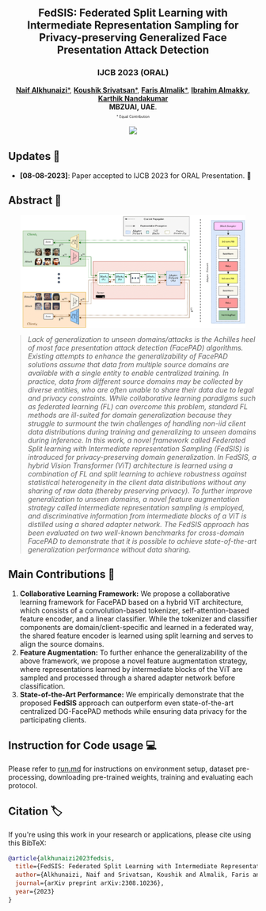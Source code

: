 
<p align="center">

  <h2 align="center"><strong>FedSIS: Federated Split Learning with Intermediate Representation Sampling for Privacy-preserving Generalized Face Presentation Attack Detection</strong></h2>

  <h3 align="center"><span style="font-size:1em;" color><strong>IJCB 2023 (ORAL)</strong></span>
  </h3>

  <p align="center">
    <a href="https://scholar.google.com/citations?user=VqkZplQAAAAJ&hl=en&oi=sra"><strong> Naif Alkhunaizi</strong>*</a>,
    <a href="https://koushiksrivats.github.io"><strong> Koushik Srivatsan</strong>*</a>,
    <a href="https://scholar.google.com/citations?user=NoDVDuYAAAAJ&hl=en&oi=sra"><strong> Faris Almalik</strong>*</a>,
    <a href="https://scholar.google.com/citations?user=T9MTcK0AAAAJ&hl=en&oi=sra"><strong> Ibrahim Almakky</strong></a>,
    <a href="https://scholar.google.com/citations?user=2qx0RnEAAAAJ&hl=en"><strong> Karthik Nandakumar</strong></a>
    <br>
    <span style="font-size:1em; "><strong> MBZUAI, UAE</strong>.</span>
    <br>
    <span style="font-size:0.5em; ">* Equal Contribution</span>
  </p>
</p>

<p align="center">
  <a href="https://arxiv.org/abs/2308.10236" target='_blank'>
    <img src="https://img.shields.io/badge/arXiv-Paper-greem.svg">
  </a> 
</p>


## Updates :loudspeaker:
  <!-- - **[21-08-2023]**: Code will be released soon. -->
  - **[08-08-2023]**: Paper accepted to IJCB 2023 for ORAL Presentation. :tada:



## Abstract :newspaper:
<p align="center">
  <img src="figures/FedSIS.png" align="center" width="90%"/>
</p>

<!-- <p align="justify"> -->
<!-- <em> -->
> *Lack of generalization to unseen domains/attacks is the Achilles heel of most face presentation attack detection (FacePAD) algorithms. Existing attempts to enhance the generalizability of FacePAD solutions assume that data from multiple source domains are available with a single entity to enable centralized training. In practice, data from different source domains may be collected by diverse entities, who are often unable to share their data due to legal and privacy constraints. While collaborative learning paradigms such as federated learning (FL) can overcome this problem, standard FL methods are ill-suited for domain generalization because they struggle to surmount the twin challenges of handling non-iid client data distributions during training and generalizing to unseen domains during inference. In this work, a novel framework called Federated Split learning with Intermediate representation Sampling (FedSIS) is introduced for privacy-preserving domain generalization. In FedSIS, a hybrid Vision Transformer (ViT) architecture is learned using a combination of FL and split learning to achieve robustness against statistical heterogeneity in the client data distributions without any sharing of raw data (thereby preserving privacy). To further improve generalization to unseen domains, a novel feature augmentation strategy called intermediate representation sampling is employed, and discriminative information from intermediate blocks of a ViT is distilled using a shared adapter network. The FedSIS approach has been evaluated on two well-known benchmarks for cross-domain FacePAD to demonstrate that it is possible to achieve state-of-the-art generalization performance without data sharing.*
<!-- </em> -->
<!-- </p> -->



## Main Contributions :star2:

1) **Collaborative Learning Framework:** We propose a collaborative learning framework for FacePAD based on a hybrid ViT architecture, which consists of a convolution-based tokenizer, self-attention-based feature encoder, and a linear classifier. While the tokenizer and classifier components are domain/client-specific and learned in a federated way, the shared feature encoder is learned using split learning and serves to align the source domains.
2) **Feature Augmentation:** To further enhance the generalizability of the above framework, we propose a novel feature augmentation strategy, where representations learned by intermediate blocks of the ViT are sampled and processed through a shared adapter network before classification.
3) **State-of-the-Art Performance:**  We empirically demonstrate that the proposed **FedSIS** approach can outperform even state-of-the-art centralized DG-FacePAD methods while ensuring data privacy for the participating clients.


## Instruction for Code usage :computer:

Please refer to [run.md](docs/run.md) for instructions on environment setup, dataset pre-processing, downloading pre-trained weights, training and evaluating each protocol.

## Citation :label:
If you're using this work in your research or applications, please cite using this BibTeX:
```bibtex
@article{alkhunaizi2023fedsis,
  title={FedSIS: Federated Split Learning with Intermediate Representation Sampling for Privacy-preserving Generalized Face Presentation Attack Detection},
  author={Alkhunaizi, Naif and Srivatsan, Koushik and Almalik, Faris and Almakky, Ibrahim and Nandakumar, Karthik},
  journal={arXiv preprint arXiv:2308.10236},
  year={2023}
}
```